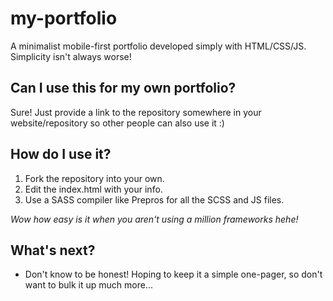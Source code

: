 # my-portfolio
A minimalist mobile-first portfolio developed simply with HTML/CSS/JS. Simplicity isn't always worse!

## Can I use this for my own portfolio?
Sure! Just provide a link to the repository somewhere in your website/repository so other people can also use it :)

## How do I use it?
1. Fork the repository into your own.
2. Edit the index.html with your info.
3. Use a SASS compiler like Prepros for all the SCSS and JS files.

*Wow how easy is it when you aren't using a million frameworks hehe!*

## What's next?
- Don't know to be honest! Hoping to keep it a simple one-pager, so don't want to bulk it up much more...
